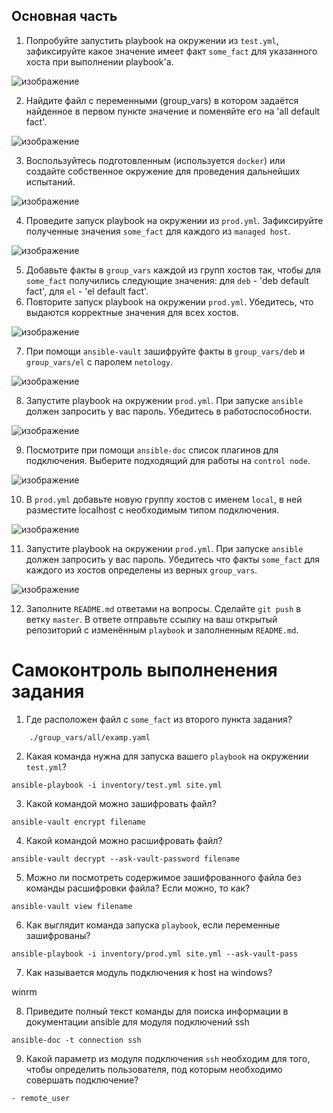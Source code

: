 ## Основная часть
1. Попробуйте запустить playbook на окружении из `test.yml`, зафиксируйте какое значение имеет факт `some_fact` для указанного хоста при выполнении playbook'a.

![изображение](https://user-images.githubusercontent.com/98019531/179554361-dc0ce393-5df3-41e9-9545-65cee6d274c1.png)

2. Найдите файл с переменными (group_vars) в котором задаётся найденное в первом пункте значение и поменяйте его на 'all default fact'.

![изображение](https://user-images.githubusercontent.com/98019531/179554973-5717425a-b01f-4f81-bf7c-4e958e6d6ddd.png)

3. Воспользуйтесь подготовленным (используется `docker`) или создайте собственное окружение для проведения дальнейших испытаний.

![изображение](https://user-images.githubusercontent.com/98019531/179561194-f47f385e-d444-4946-b480-a2d7453753c4.png)

4. Проведите запуск playbook на окружении из `prod.yml`. Зафиксируйте полученные значения `some_fact` для каждого из `managed host`.

![изображение](https://user-images.githubusercontent.com/98019531/179562394-1aa84d23-8331-4668-ad28-75b677250cde.png)

5. Добавьте факты в `group_vars` каждой из групп хостов так, чтобы для `some_fact` получились следующие значения: для `deb` - 'deb default fact', для `el` - 'el default fact'.
6.  Повторите запуск playbook на окружении `prod.yml`. Убедитесь, что выдаются корректные значения для всех хостов.

![изображение](https://user-images.githubusercontent.com/98019531/179562802-9cc31c27-74e6-4e65-adc5-2475a1c6c8f7.png)

7. При помощи `ansible-vault` зашифруйте факты в `group_vars/deb` и `group_vars/el` с паролем `netology`.

![изображение](https://user-images.githubusercontent.com/98019531/179563157-20ea396d-04ca-42a9-b3e4-b5d1b6c95e1c.png)

8. Запустите playbook на окружении `prod.yml`. При запуске `ansible` должен запросить у вас пароль. Убедитесь в работоспособности.

![изображение](https://user-images.githubusercontent.com/98019531/179563384-2393f334-8b5e-405b-8caa-455f09a18ad0.png)

9. Посмотрите при помощи `ansible-doc` список плагинов для подключения. Выберите подходящий для работы на `control node`.

![изображение](https://user-images.githubusercontent.com/98019531/179563735-201a0a81-c4a9-41d7-9dbd-4ec2adfb7faa.png)

10. В `prod.yml` добавьте новую группу хостов с именем  `local`, в ней разместите localhost с необходимым типом подключения.

![изображение](https://user-images.githubusercontent.com/98019531/179563948-4eb7fb53-ee57-4d09-98b6-acc84dd058c8.png)

11. Запустите playbook на окружении `prod.yml`. При запуске `ansible` должен запросить у вас пароль. Убедитесь что факты `some_fact` для каждого из хостов определены из верных `group_vars`.

![изображение](https://user-images.githubusercontent.com/98019531/179564086-00154a40-7b14-4e8c-8344-2ad6c4e48646.png)

12. Заполните `README.md` ответами на вопросы. Сделайте `git push` в ветку `master`. В ответе отправьте ссылку на ваш открытый репозиторий с изменённым `playbook` и заполненным `README.md`.


# Самоконтроль выполненения задания

1. Где расположен файл с `some_fact` из второго пункта задания?
```
    ./group_vars/all/examp.yaml
```
2. Какая команда нужна для запуска вашего `playbook` на окружении `test.yml`?
```
ansible-playbook -i inventory/test.yml site.yml
```
3. Какой командой можно зашифровать файл?
```
ansible-vault encrypt filename
```
4. Какой командой можно расшифровать файл?
```
ansible-vault decrypt --ask-vault-password filename
```
5. Можно ли посмотреть содержимое зашифрованного файла без команды расшифровки файла? Если можно, то как?
```
ansible-vault view filename
```
6. Как выглядит команда запуска `playbook`, если переменные зашифрованы?
```
ansible-playbook -i inventory/prod.yml site.yml --ask-vault-pass
```
7. Как называется модуль подключения к host на windows? 

winrm

8. Приведите полный текст команды для поиска информации в документации ansible для модуля подключений ssh
```
ansible-doc -t connection ssh
```
9. Какой параметр из модуля подключения `ssh` необходим для того, чтобы определить пользователя, под которым необходимо совершать подключение?
```
- remote_user
```
